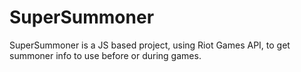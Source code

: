 # SuperSummoner
SuperSummoner is a JS based project, using Riot Games API, to get summoner info to use before or during games.

